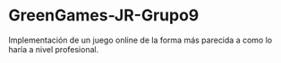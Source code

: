 # GreenGames-JR-Grupo9
Implementación de un juego online de la forma más parecida a como lo haría a nivel profesional. 
